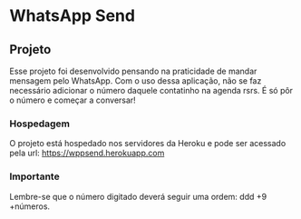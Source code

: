 # WhatsApp Send

## Projeto
Esse projeto foi desenvolvido pensando na praticidade de mandar mensagem pelo WhatsApp. Com o uso dessa aplicação, não se faz necessário adicionar o número daquele contatinho na agenda rsrs. É só pôr o número e começar a conversar!
### Hospedagem
O projeto está hospedado nos servidores da Heroku e pode ser acessado pela url: https://wppsend.herokuapp.com
### Importante
Lembre-se que o número digitado deverá seguir uma ordem: ddd +9 +números.
